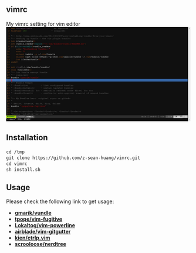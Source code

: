 vimrc
------------
My vimrc setting for vim editor
[![Screenshot](vimrc_screenshot.jpg)](https://raw.githubusercontent.com/z-sean-huang/vimrc/master/vimrc_screenshot.jpg)


Installation
------------
    cd /tmp
    git clone https://github.com/z-sean-huang/vimrc.git
    cd vimrc
    sh install.sh

Usage
-----
Please check the following link to get usage:
-   **[gmarik/vundle](https://github.com/gmarik/Vundle.vim)**
-   **[tpope/vim-fugitive](https://github.com/tpope/vim-fugitive)**
-   **[Lokaltog/vim-powerline](https://github.com/Lokaltog/vim-powerline)**
-   **[airblade/vim-gitgutter](https://github.com/airblade/vim-gitgutter)**
-   **[kien/ctrlp.vim](https://github.com/kien/ctrlp.vim)**
-   **[scrooloose/nerdtree](https://github.com/scrooloose/nerdtree)**
